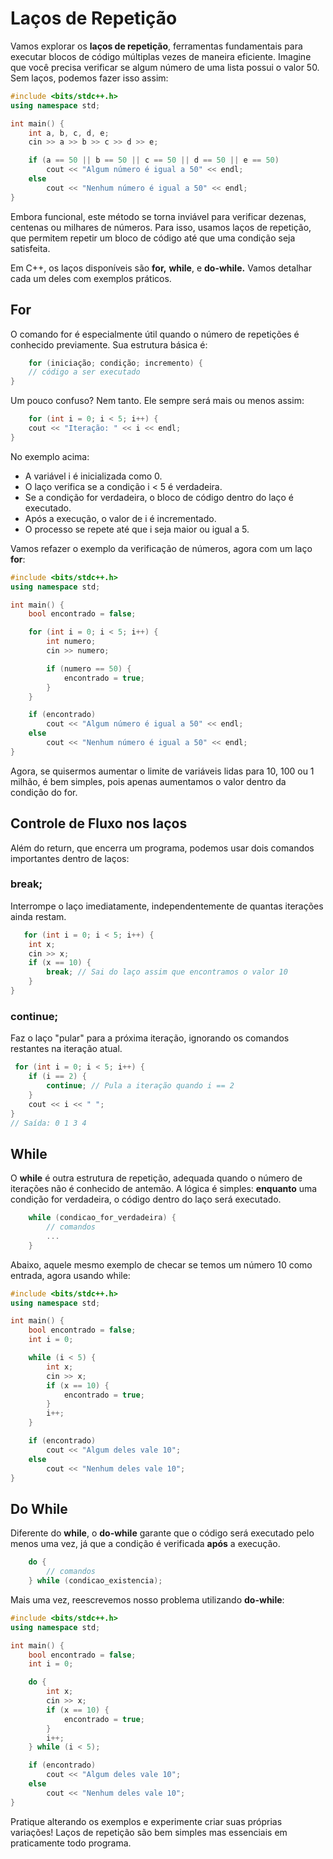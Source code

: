 # Laços de Repetição

Vamos explorar os **laços de repetição**, ferramentas fundamentais para executar blocos de código múltiplas vezes de maneira eficiente. Imagine que você precisa verificar se algum número de uma lista possui o valor 50. Sem laços, podemos fazer isso assim:

```c++
#include <bits/stdc++.h>
using namespace std;

int main() {
    int a, b, c, d, e;
    cin >> a >> b >> c >> d >> e;

    if (a == 50 || b == 50 || c == 50 || d == 50 || e == 50)
        cout << "Algum número é igual a 50" << endl;
    else
        cout << "Nenhum número é igual a 50" << endl;
}
```

Embora funcional, este método se torna inviável para verificar dezenas, centenas ou milhares de números. Para isso, usamos laços de repetição, que permitem repetir um bloco de código até que uma condição seja satisfeita.

Em C++, os laços disponíveis são **for,** **while**, e **do-while.** Vamos detalhar cada um deles com exemplos práticos.

## For

O comando for é especialmente útil quando o número de repetições é conhecido previamente. Sua estrutura básica é:

```c++
    for (iniciação; condição; incremento) {
    // código a ser executado
}
```

Um pouco confuso? Nem tanto. Ele sempre será mais ou menos assim:

```c++
    for (int i = 0; i < 5; i++) {
    cout << "Iteração: " << i << endl;
}
```

No exemplo acima:

- A variável i é inicializada como 0.
- O laço verifica se a condição i < 5 é verdadeira.
- Se a condição for verdadeira, o bloco de código dentro do laço é executado.
- Após a execução, o valor de i é incrementado.
- O processo se repete até que i seja maior ou igual a 5.

Vamos refazer o exemplo da verificação de números, agora com um laço **for**:

```c++
#include <bits/stdc++.h>
using namespace std;

int main() {
    bool encontrado = false;

    for (int i = 0; i < 5; i++) {
        int numero;
        cin >> numero;

        if (numero == 50) {
            encontrado = true;
        }
    }

    if (encontrado)
        cout << "Algum número é igual a 50" << endl;
    else
        cout << "Nenhum número é igual a 50" << endl;
}

```

Agora, se quisermos aumentar o limite de variáveis lidas para 10, 100 ou 1 milhão, é bem simples, pois apenas aumentamos o valor dentro da condição do for.

## Controle de Fluxo nos laços

Além do return, que encerra um programa, podemos usar dois comandos importantes dentro de laços:

### break;

Interrompe o laço imediatamente, independentemente de quantas iterações ainda restam.

```c++
   for (int i = 0; i < 5; i++) {
    int x;
    cin >> x;
    if (x == 10) {
        break; // Sai do laço assim que encontramos o valor 10
    }
}
```

### continue;

Faz o laço "pular" para a próxima iteração, ignorando os comandos restantes na iteração atual.

```c++
 for (int i = 0; i < 5; i++) {
    if (i == 2) {
        continue; // Pula a iteração quando i == 2
    }
    cout << i << " ";
}
// Saída: 0 1 3 4
```

## While

O **while** é outra estrutura de repetição, adequada quando o número de iterações não é conhecido de antemão. A lógica é simples: **enquanto** uma condição for verdadeira, o código dentro do laço será executado.

```c++
    while (condicao_for_verdadeira) {
        // comandos
        ...
    }
```

Abaixo, aquele mesmo exemplo de checar se temos um número 10 como entrada, agora usando while:

```c++
#include <bits/stdc++.h>
using namespace std;

int main() {
    bool encontrado = false;
    int i = 0;

    while (i < 5) {
        int x;
        cin >> x;
        if (x == 10) {
            encontrado = true;
        }
        i++;
    }

    if (encontrado)
        cout << "Algum deles vale 10";
    else
        cout << "Nenhum deles vale 10";
}

```

## Do While

Diferente do **while**, o **do-while** garante que o código será executado pelo menos uma vez, já que a condição é verificada **após** a execução.

```c++
    do {
        // comandos
    } while (condicao_existencia);  
```

Mais uma vez, reescrevemos nosso problema utilizando **do-while**:


```c++
#include <bits/stdc++.h>
using namespace std;

int main() {
    bool encontrado = false;
    int i = 0;

    do {
        int x;
        cin >> x;
        if (x == 10) {
            encontrado = true;
        }
        i++;
    } while (i < 5);

    if (encontrado)
        cout << "Algum deles vale 10";
    else
        cout << "Nenhum deles vale 10";
}

```

Pratique alterando os exemplos e experimente criar suas próprias variações! Laços de repetição são bem simples mas essenciais em praticamente todo programa.
